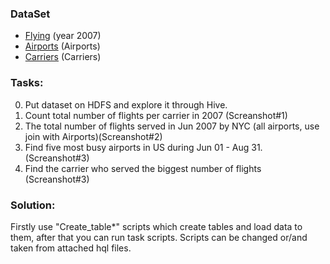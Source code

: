 ### DataSet
- [Flying](http://stat-computing.org/dataexpo/2009/the-data.html ) (year 2007)
- [Airports](http://stat-computing.org/dataexpo/2009/supplemental-data.html) (Airports)
- [Carriers](http://stat-computing.org/dataexpo/2009/supplemental-data.html) (Carriers)


### Tasks:
0. Put dataset on HDFS and explore it through Hive.
1. Count total number of flights per carrier in 2007 (Screanshot#1)
2. The total number of flights served in Jun 2007 by NYC (all airports, use join with Airports)(Screanshot#2)
3. Find five most busy airports in US during Jun 01 - Aug 31. (Screanshot#3)
3. Find the carrier who served the biggest number of flights (Screanshot#3)

### Solution:
Firstly use "Create_table*" scripts which create tables and load data to them, after that you can run task scripts.
Scripts can be changed or/and taken from attached hql files.